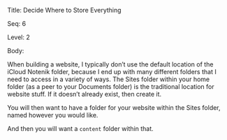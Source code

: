 Title:  Decide Where to Store Everything

Seq:    6

Level:  2

Body:

When building a website, I typically don’t use the default location of the iCloud Notenik folder, because I end up with many different folders that I need to access in a variety of ways. The Sites folder within your home folder (as a peer to your Documents folder) is the traditional location for website stuff. If it doesn’t already exist, then create it. 

You will then want to have a folder for your website within the Sites folder, named however you would like. 

And then you will want a `content` folder within that.
